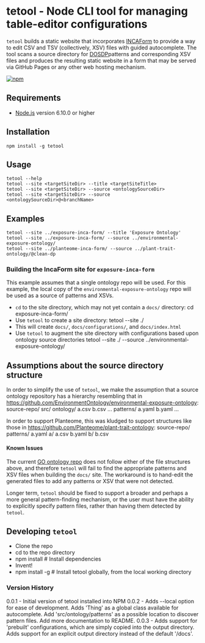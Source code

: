 # tetool - Node CLI tool for managing table-editor configurations

`tetool` builds a static website that incorporates [INCAForm](https://github.com/incatools/table-editor) to provide a way to edit CSV and TSV (collectively, XSV) files with guided autocomplete. The tool scans a source directory for [DOSDP](https://github.com/dosumis/dead_simple_owl_design_patterns)patterns and corresponding XSV files and produces the resulting static website in a form that may be served via GitHub Pages or any other web hosting mechanism.

[![npm](https://img.shields.io/npm/v/tetool.svg)](https://www.npmjs.com/package/tetool)

## Requirements

* [Node.js](http://nodejs.org/) version 6.10.0 or higher

## Installation

`npm install -g tetool`


## Usage

	tetool --help
    tetool --site <targetSiteDir> --title <targetSiteTitle>
    tetool --site <targetSiteDir> --source <ontologySourceDir>
    tetool --site <targetSiteDir> --source <ontologySourceDir>@<branchName>

## Examples

    tetool --site ../exposure-inca-form/ --title 'Exposure Ontology'
    tetool --site ../exposure-inca-form/ --source ../environmental-exposure-ontology/
    tetool --site ../planteome-inca-form/ --source ../plant-trait-ontology/@clean-dp

### Building the IncaForm site for `exposure-inca-form`

This example assumes that a single ontology repo will be used. For this example, the local copy of the `environmental-exposure-ontology` repo will be used as a source of patterns and XSVs.

- `cd` to the site directory, which may not yet contain a `docs/` directory:
	cd exposure-inca-form/
- Use `tetool` to create a site directory:
	tetool --site ./
- This will create `docs/`, `docs/configurations/`, and `docs/index.html`
- Use `tetool` to augment the site directory with configurations based upon ontology source directories
	tetool --site ./ --source ../environmental-exposure-ontology/

## Assumptions about the source directory structure

In order to simplify the use of `tetool`, we make the assumption that a source ontology repository has a hierarchy resembling that in https://github.com/EnvironmentOntology/environmental-exposure-ontology:
    source-repo/
        src/
            ontology/
                a.csv
                b.csv
                ...
            patterns/
                a.yaml
                b.yaml
                ...

In order to support Planteome, this was kludged to support structures like those in https://github.com/Planteome/plant-trait-ontology:
    source-repo/
        patterns/
            a.yaml
            a/
                a.csv
            b.yaml
            b/
                b.csv

#### Known Issues

The current [GO ontology repo](https://github.com/geneontology/go-ontology) does not follow either of the file structures above, and therefore `tetool` will fail to find the appropriate patterns and XSV files when building the `docs/` site. The workaround is to hand-edit the generated files to add any patterns or XSV that were not detected.

Longer term, `tetool` should be fixed to support a broader and perhaps a more general pattern-finding mechanism, or the user must have the ability to explicitly specify pattern files, rather than having them detected by `tetool`.


## Developing `tetool`

- Clone the repo
- cd to the repo directory
- npm install # Install dependencies
- Invent!
- npm install -g # Install tetool globally, from the local working directory


### Version History

0.0.1 - Initial version of tetool installed into NPM
0.0.2 - Adds --local option for ease of development. Adds 'Thing' as a global class available for autocomplete. Add 'src/ontology/patterns' as a possible location to discover pattern files. Add more documentation to README.
0.0.3 - Adds support for 'prebuilt' configurations, which are simply copied into the output directory. Adds support for an explicit output directory instead of the default '/docs'.


